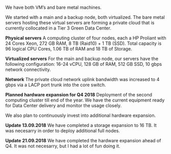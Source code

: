 We have both VM’s and bare metal machines.

We started with a main and a backup node, both virtualized. The bare metal servers hosting these virtual servers are forming a private cloud that is currently collocated in a Tier 3 Green Data Center.

**Physical servers**
A computing cluster of four nodes, each a HP Proliant with 24 Cores Xeon, 272 GB RAM, 8 TB (Raid10) + 1 TB (SSD). 
Total capacity is 96 logical CPU Cores, 1.06 TB of RAM and 18 TB of Storage.

**Virtualized servers**
For the main and backup node, our servers have the following configuration:
16-24 vCPU, 128 GB of RAM, 512 GB SSD, 10 gbps network connectivity.

**Network**
The private cloud network uplink bandwidth was increased to 4 gbps via a LACP port trunk into the core switch.


**Planned hardware expansion for Q4 2018**
Deployment of the second computing cluster till end of the year. We have the current equipment ready for Data Center delivery and monitor the usage closely. 

We also plan to continuously invest into additional hardware expansion.

**Update 13.09.2018**
We have completed a storage expansion to 16 TB. It was necesarry in order to deploy additional full nodes.

**Update 21.09.2018**
We have completed the hardware expansion ahead of Q4. It was not necesarry, but I had a lot of fun doing it.
